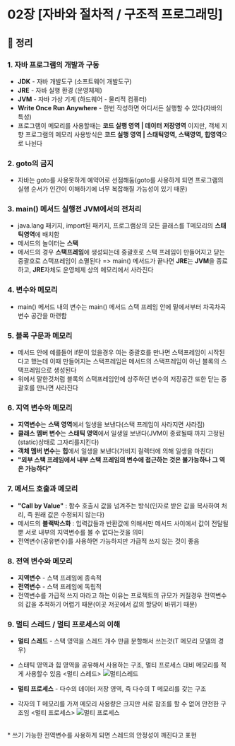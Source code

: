 # 02장 [자바와 절차적 / 구조적 프로그래밍]
## :pencil: 정리
### 1. 자바 프로그램의 개발과 구동
* <strong>JDK</strong> - 자바 개발도구 (소프트웨어 개발도구)
* <strong>JRE</strong> - 자바 실행 환경 (운영체제)
* <strong>JVM</strong> - 자바 가상 기계 (하드웨어 - 물리적 컴퓨터)
* <strong>Write Once Run Anywhere</strong> - 한번 작성하면 어디서든 실행할 수 있다(자바의 특성)
* 프로그램이 메모리를 사용할때는 <strong>코드 실행 영역 | 데이터 저장영역</strong> 이지만, 객체 지향 프로그램의 메모리 사용방식은 <strong>코드 실행 영역 | 스태틱영역, 스택영역, 힙영역</strong>으로 나뉜다

### 2. goto의 금지
* 자바는 goto를 사용못하게 예약어로 선점해둠(goto를 사용하게 되면 프로그램의 실행 순서가 인간이 이해하기에 너무 복잡해질 가능성이 있기 때문)

### 3. main() 메서드 실행전 JVM에서의 전처리
* java.lang 패키지, import된 패키지, 프로그램상의 모든 클래스를 T메모리의 <strong>스태틱영역</strong>에 배치함
* 메서드의 놀이터는 <strong>스택</strong>
* 메서드의 경우 <strong>스택프레임</strong>에 생성되는데 중괄호로 스택 프레임이 만들어지고 닫는 중괄호로 스택프레임이 소멸된다
=> main() 메서드가 끝나면 <strong>JRE</strong>는 <strong>JVM</strong>을 종료하고, <strong>JRE</strong>자체도 운영체제 상의 메모리에서 사라진다 

### 4. 변수와 메모리
* main() 메서드 내의 변수는 main() 메서드 스택 프레임 안에 밑에서부터 차곡차곡 변수 공간을 마련함 

### 5. 블록 구문과 메모리
* 메서드 안에 예를들어 if문이 있을경우 여는 중괄호를 만나면 스택프레임이 시작된다고 했는데 이때 만들어지는 스택프레임은 메서드의 스택프레임이 아닌 블록의 스택프레임으로 생성된다
* 위에서 말한것처럼 블록의 스택프레임안에 상주하던 변수의 저장공간 또한 닫는 중괄호를 만나면 사라진다

### 6. 지역 변수와 메모리
* <strong>지역변수</strong>는 <strong>스택 영역</strong>에서 일생을 보낸다(스택 프레임이 사라지면 사라짐)
* <strong>클래스 멤버 변수</strong>는 <strong>스태틱 영역</strong>에서 일생일 보낸다(JVM이 종료될때 까지 고정된(static)상태로 그자리를지킨다)
* <strong>객체 멤버 변수</strong>는 <strong>힙</strong>에서 일생을 보낸다(가비지 컬렉터에 의해 일생을 마친다)
* <strong>"외부 스택 프레임에서 내부 스택 프레임의 변수에 접근하는 것은 불가능하나 그 역은 가능하다"</strong>

### 7. 메서드 호출과 메모리
* <strong>"Call by Value"</strong> : 함수 호출시 값을 넘겨주는 방식(인자로 받은 값을 복사하여 처리, 즉 원래 값은 수정되지 않는다)
* 메서드의 <strong>블랙박스화</strong> : 입력값들과 반환값에 의해서만 메서드 사이에서 값이 전달될 뿐 서로 내부의 지역변수를 볼 수 없다는것을 의미
* 전역변수(공유변수)를 사용하면 가능하지만 가급적 쓰지 않는 것이 좋음

### 8. 전역 변수와 메모리
* <strong>지역변수</strong> - 스택 프레임에 종속적
* <strong>전역변수</strong> - 스택 프레임에 독립적
* 전역변수를 가급적 쓰지 마라고 하는 이유는 프로젝트의 규모가 커질경우 전역변수의 값을 추적하기 어렵기 때문(이곳 저곳에서 값의 할당이 바뀌기 때문)

### 9. 멀티 스레드 / 멀티 프로세스의 이해
* <strong>멀티 스레드</strong> - 스택 영역을 스레드 개수 만큼 분할해서 쓰는것(T 메모리 모델의 경우)
* 스태틱 영역과 힙 영역을 공유해서 사용하는 구조, 멀티 프로세스 대비 메모리를 적게 사용할수 있음
<멀티 스레드>
![멀티스레드](https://github.com/kim-do-kyun/Spring_book_study/assets/70315428/13fcdb59-6fd6-4a64-8772-9b9f06395e86)


* <strong>멀티 프로세스</strong> - 다수의 데이터 저장 영역, 즉 다수의 T 메모리를 갖는 구조
* 각자의 T 메모리를 가져 메모리 사용량은 크지만 서로 참조를 할 수 없어 안전한 구조임
<멀티 프로세스>
![멀티 프로세스](https://github.com/kim-do-kyun/Spring_book_study/assets/70315428/533d8c0f-3ea4-4c2c-8d1c-d671e7296b8c)
<br>
* 쓰기 가능한 전역변수를 사용하게 되면 스레드의 안정성이 깨진다고 표현